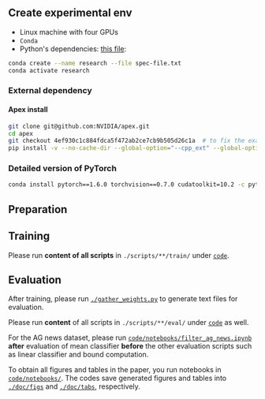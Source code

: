 
## Create experimental env

- Linux machine with four GPUs
- `Conda`
- Python's dependencies: [this file](./spec-file.txt):

```bash
conda create --name research --file spec-file.txt
conda activate research
```

### External dependency

#### Apex install

```bash
git clone git@github.com:NVIDIA/apex.git
cd apex
git checkout 4ef930c1c884fdca5f472ab2ce7cb9b505d26c1a  # to fix the exact library version
pip install -v --no-cache-dir --global-option="--cpp_ext" --global-option="--cuda_ext" ./
```

### Detailed version of PyTorch

```bash
conda install pytorch==1.6.0 torchvision==0.7.0 cudatoolkit=10.2 -c pytorch
```

## Preparation

## Training

Please run __content of all scripts__ in `./scripts/**/train/` under [`code`](./code).

## Evaluation

After training, please run [`./gather_weights.py`](./gather_weights.py) to generate text files for evaluation.

Please run __content__ of all scripts in `./scripts/**/eval/` under [`code`](./code) as well.

For the AG news dataset, please run [`code/notebooks/filter_ag_news.ipynb`](code/notebooks/filter_ag_news.ipynb) __after__ evaluation of mean classifier __before__ the other evaluation scripts such as linear classifier and bound computation.

To obtain all figures and tables in the paper, you run notebooks in [`code/notebooks/`](./code/notebooks). The codes save generated figures and tables into [`./doc/figs`](./doc/figs) and [`./doc/tabs`](./doc/tabs), respectively.
